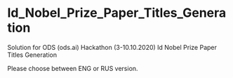 # Id_Nobel_Prize_Paper_Titles_Generation
Solution for ODS (ods.ai) Hackathon (3-10.10.2020) Id Nobel Prize Paper Titles Generation

Please choose between ENG or RUS version.
